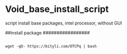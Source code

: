 # Void_base_install_script
script install base packages, intel processor, without GUI


##install package
#################

```shell

wget -qO- https://bityli.com/OTCPq | bash

```
